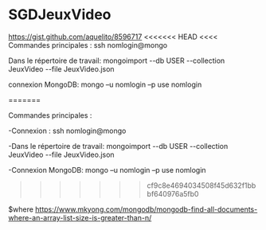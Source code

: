 # SGDJeuxVideo
https://gist.github.com/aquelito/8596717
<<<<<<< HEAD
<<<<
Commandes principales : 
ssh nomlogin@mongo

Dans le répertoire de travail:
mongoimport --db USER --collection JeuxVideo --file JeuxVideo.json

connexion MongoDB:
mongo –u nomlogin –p
use nomlogin
>>>>
=======


Commandes principales :

-Connexion : 
ssh nomlogin@mongo

-Dans le répertoire de travail:
mongoimport --db USER --collection JeuxVideo --file JeuxVideo.json

-Connexion MongoDB:
mongo –u nomlogin –p
use nomlogin
>>>>>>> cf9c8e4694034508f45d632f1bbbf640976a5fb0

$where
https://www.mkyong.com/mongodb/mongodb-find-all-documents-where-an-array-list-size-is-greater-than-n/
